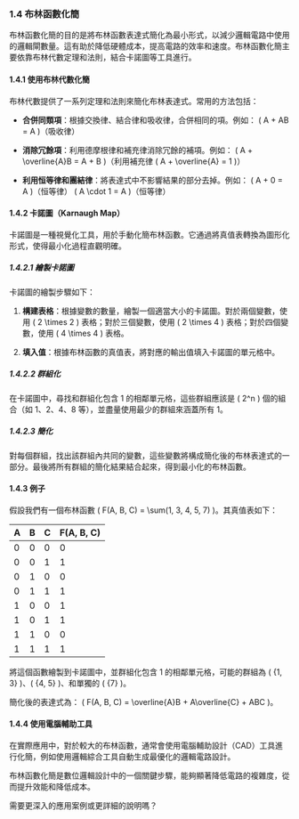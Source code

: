 ### 1.4 布林函數化簡

布林函數化簡的目的是將布林函數表達式簡化為最小形式，以減少邏輯電路中使用的邏輯閘數量。這有助於降低硬體成本，提高電路的效率和速度。布林函數化簡主要依靠布林代數定理和法則，結合卡諾圖等工具進行。

#### 1.4.1 使用布林代數化簡

布林代數提供了一系列定理和法則來簡化布林表達式。常用的方法包括：

- **合併同類項**：根據交換律、結合律和吸收律，合併相同的項。例如：
  \( A + AB = A \)（吸收律）
  
- **消除冗餘項**：利用德摩根律和補充律消除冗餘的補項。例如：
  \( A + \overline{A}B = A + B \)（利用補充律 \( A + \overline{A} = 1 \)）

- **利用恒等律和團結律**：將表達式中不影響結果的部分去掉。例如：
  \( A + 0 = A \)（恒等律）
  \( A \cdot 1 = A \)（恒等律）

#### 1.4.2 卡諾圖（Karnaugh Map）

卡諾圖是一種視覺化工具，用於手動化簡布林函數。它通過將真值表轉換為圖形化形式，使得最小化過程直觀明確。

##### 1.4.2.1 繪製卡諾圖

卡諾圖的繪製步驟如下：
1. **構建表格**：根據變數的數量，繪製一個適當大小的卡諾圖。對於兩個變數，使用 \( 2 \times 2 \) 表格；對於三個變數，使用 \( 2 \times 4 \) 表格；對於四個變數，使用 \( 4 \times 4 \) 表格。
   
2. **填入值**：根據布林函數的真值表，將對應的輸出值填入卡諾圖的單元格中。

##### 1.4.2.2 群組化

在卡諾圖中，尋找和群組化包含 1 的相鄰單元格，這些群組應該是 \( 2^n \) 個的組合（如 1、2、4、8 等），並盡量使用最少的群組來涵蓋所有 1。

##### 1.4.2.3 簡化

對每個群組，找出該群組內共同的變數，這些變數將構成簡化後的布林表達式的一部分。最後將所有群組的簡化結果結合起來，得到最小化的布林函數。

#### 1.4.3 例子

假設我們有一個布林函數 \( F(A, B, C) = \sum(1, 3, 4, 5, 7) \)。其真值表如下：

| A | B | C | F(A, B, C) |
|---|---|---|-----------|
| 0 | 0 | 0 |     0     |
| 0 | 0 | 1 |     1     |
| 0 | 1 | 0 |     0     |
| 0 | 1 | 1 |     1     |
| 1 | 0 | 0 |     1     |
| 1 | 0 | 1 |     1     |
| 1 | 1 | 0 |     0     |
| 1 | 1 | 1 |     1     |

將這個函數繪製到卡諾圖中，並群組化包含 1 的相鄰單元格，可能的群組為 \( \{1, 3\} \)、\( \{4, 5\} \)、和單獨的 \( \{7\} \)。

簡化後的表達式為：
\( F(A, B, C) = \overline{A}B + A\overline{C} + ABC \)。

#### 1.4.4 使用電腦輔助工具

在實際應用中，對於較大的布林函數，通常會使用電腦輔助設計（CAD）工具進行化簡，例如使用邏輯綜合工具自動生成最優化的邏輯電路設計。

布林函數化簡是數位邏輯設計中的一個關鍵步驟，能夠顯著降低電路的複雜度，從而提升效能和降低成本。

需要更深入的應用案例或更詳細的說明嗎？